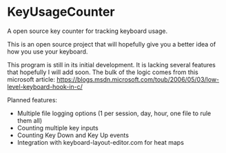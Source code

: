 # KeyUsageCounter
A open source key counter for tracking keyboard usage.

This is an open source project that will hopefully give you a better idea of how you use your keyboard.

This program is still in its initial development. It is lacking several features that hopefully I will add soon. The bulk of the logic comes from this microsoft article: https://blogs.msdn.microsoft.com/toub/2006/05/03/low-level-keyboard-hook-in-c/

Planned features:
* Multiple file logging options (1 per session, day, hour, one file to rule them all)
* Counting multiple key inputs
* Counting Key Down and Key Up events
* Integration with keyboard-layout-editor.com for heat maps
